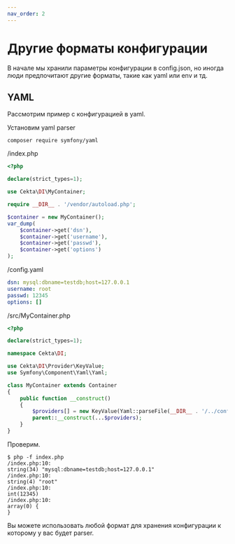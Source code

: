 ```yaml
---
nav_order: 2
---
```


# Другие форматы конфигурации

В начале мы хранили параметры конфигурации в config.json, но иногда люди предпочитают другие форматы, такие как 
yaml или env и тд.

## YAML

Рассмотрим пример с конфигурацией в yaml.

Установим yaml parser
```
composer require symfony/yaml
```

/index.php
```php 
<?php

declare(strict_types=1);

use Cekta\DI\MyContainer;

require __DIR__ . '/vendor/autoload.php';

$container = new MyContainer();
var_dump(
    $container->get('dsn'), 
    $container->get('username'), 
    $container->get('passwd'), 
    $container->get('options')
);
```

/config.yaml
```yaml
dsn: mysql:dbname=testdb;host=127.0.0.1
username: root
passwd: 12345
options: []
```

/src/MyContainer.php
```php 
<?php

declare(strict_types=1);

namespace Cekta\DI;

use Cekta\DI\Provider\KeyValue;
use Symfony\Component\Yaml\Yaml;

class MyContainer extends Container
{
    public function __construct()
    {
        $providers[] = new KeyValue(Yaml::parseFile(__DIR__ . '/../config.yaml'));
        parent::__construct(...$providers);
    }
}
```

Проверим.

``` 
$ php -f index.php
/index.php:10:
string(34) "mysql:dbname=testdb;host=127.0.0.1"
/index.php:10:
string(4) "root"
/index.php:10:
int(12345)
/index.php:10:
array(0) {
}
```

Вы можете использовать любой формат для хранения конфигурации к которому у вас будет parser.
